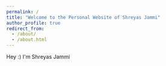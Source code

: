 ```yaml
---
permalink: /
title: "Welcome to the Personal Website of Shreyas Jammi"
author_profile: true
redirect_from: 
  - /about/
  - /about.html
---
```


Hey :) I'm Shreyas Jammi


